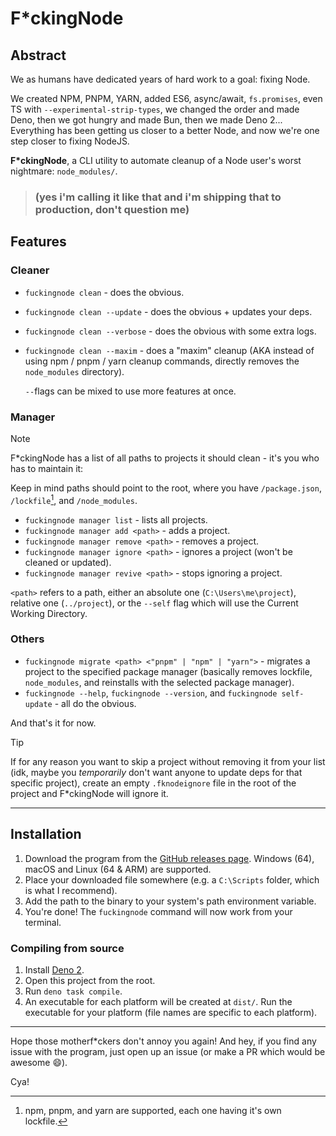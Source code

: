 # F*ckingNode

## Abstract

We as humans have dedicated years of hard work to a goal: fixing Node.

We created NPM, PNPM, YARN, added ES6, async/await, `fs.promises`, even TS with `--experimental-strip-types`, we changed the order and made
Deno, then we got hungry and made Bun, then we made Deno 2... Everything has been getting us closer to a better Node, and now we're one step
closer to fixing NodeJS.

**F\*ckingNode**, a CLI utility to automate cleanup of a Node user's worst nightmare: `node_modules/`.

> ### (yes i'm calling it like that and i'm shipping that to production, don't question me)

## Features

### Cleaner

- `fuckingnode clean` - does the obvious.
- `fuckingnode clean --update` - does the obvious + updates your deps.
- `fuckingnode clean --verbose` - does the obvious with some extra logs.
- `fuckingnode clean --maxim` - does a "maxim" cleanup (AKA instead of using npm / pnpm / yarn cleanup commands, directly removes the
  `node_modules` directory).

  `--`flags can be mixed to use more features at once.

### Manager

> [!NOTE]
> F\*ckingNode has a list of all paths to projects it should clean - it's you who has to maintain it:
>
> Keep in mind paths should point to the root, where you have `/package.json`, `/lockfile`[^1], and `/node_modules`.

- `fuckingnode manager list` - lists all projects.
- `fuckingnode manager add <path>` - adds a project.
- `fuckingnode manager remove <path>` - removes a project.
- `fuckingnode manager ignore <path>` - ignores a project (won't be cleaned or updated).
- `fuckingnode manager revive <path>` - stops ignoring a project.

`<path>` refers to a path, either an absolute one (`C:\Users\me\project`), relative one (`../project`), or the `--self` flag which will use the
Current Working Directory.

### Others

- `fuckingnode migrate <path> <"pnpm" | "npm" | "yarn">` - migrates a project to the specified package manager (basically removes lockfile,
  `node_modules`, and reinstalls with the selected package manager).
- `fuckingnode --help`, `fuckingnode --version`, and `fuckingnode self-update` - all do the obvious.

And that's it for now.

> [!TIP]
> If for any reason you want to skip a project without removing it from your list (idk, maybe you _temporarily_ don't want anyone to update deps
> for that specific project), create an empty `.fknodeignore` file in the root of the project and F*ckingNode will ignore it.

---

## Installation

1. Download the program from the [GitHub releases page](https://github.com/ZakaHaceCosas/FuckingNode/releases/latest). Windows (64), macOS and
   Linux (64 & ARM) are supported.
2. Place your downloaded file somewhere (e.g. a `C:\Scripts` folder, which is what I recommend).
3. Add the path to the binary to your system's path environment variable.
4. You're done! The `fuckingnode` command will now work from your terminal.

### Compiling from source

1. Install [Deno 2](https://docs.deno.com/runtime/).
2. Open this project from the root.
3. Run `deno task compile`.
4. An executable for each platform will be created at `dist/`. Run the executable for your platform (file names are specific to each platform).

---

Hope those motherf*ckers don't annoy you again! And hey, if you find any issue with the program, just open up an issue (or make a PR which would
be awesome :smile:).

Cya!

[^1]: npm, pnpm, and yarn are supported, each one having it's own lockfile.
